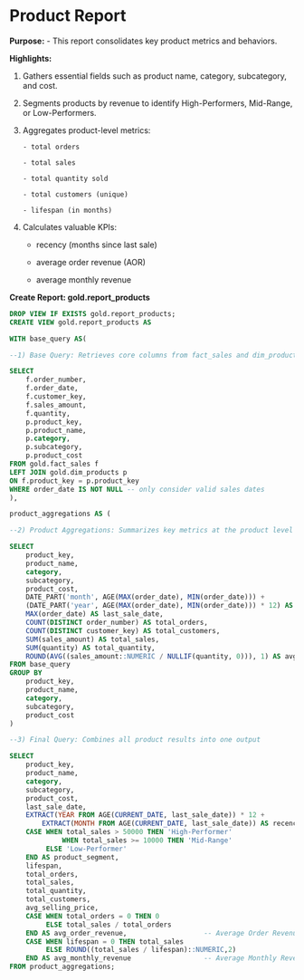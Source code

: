 # Product Report

**Purpose:**
    - This report consolidates key product metrics and behaviors.

**Highlights:**

1. Gathers essential fields such as product name, category, subcategory, and cost.

2. Segments products by revenue to identify High-Performers, Mid-Range, or Low-Performers.

3. Aggregates product-level metrics:

       - total orders
       
       - total sales
      
       - total quantity sold
       
       - total customers (unique)
       
       - lifespan (in months)

4. Calculates valuable KPIs:

   - recency (months since last sale)
       
    - average order revenue (AOR)
      
    - average monthly revenue

**Create Report: gold.report_products**
```sql
DROP VIEW IF EXISTS gold.report_products;
CREATE VIEW gold.report_products AS

WITH base_query AS(

--1) Base Query: Retrieves core columns from fact_sales and dim_products

SELECT
    f.order_number,
    f.order_date,
    f.customer_key,
    f.sales_amount,
    f.quantity,
    p.product_key,
    p.product_name,
    p.category,
    p.subcategory,
    p.product_cost
FROM gold.fact_sales f
LEFT JOIN gold.dim_products p
ON f.product_key = p.product_key
WHERE order_date IS NOT NULL -- only consider valid sales dates
),

product_aggregations AS (

--2) Product Aggregations: Summarizes key metrics at the product level

SELECT
    product_key,
    product_name,
    category,
    subcategory,
    product_cost,
    DATE_PART('month', AGE(MAX(order_date), MIN(order_date))) +
    (DATE_PART('year', AGE(MAX(order_date), MIN(order_date))) * 12) AS lifespan,
    MAX(order_date) AS last_sale_date,
    COUNT(DISTINCT order_number) AS total_orders,
    COUNT(DISTINCT customer_key) AS total_customers,
    SUM(sales_amount) AS total_sales,
    SUM(quantity) AS total_quantity,
    ROUND(AVG((sales_amount::NUMERIC / NULLIF(quantity, 0))), 1) AS avg_selling_price
FROM base_query
GROUP BY
    product_key,
    product_name,
    category,
    subcategory,
    product_cost
)

--3) Final Query: Combines all product results into one output

SELECT 
	product_key,
	product_name,
	category,
	subcategory,
	product_cost,
	last_sale_date,
	EXTRACT(YEAR FROM AGE(CURRENT_DATE, last_sale_date)) * 12 + 
        EXTRACT(MONTH FROM AGE(CURRENT_DATE, last_sale_date)) AS recency_in_months,
	CASE WHEN total_sales > 50000 THEN 'High-Performer'
             WHEN total_sales >= 10000 THEN 'Mid-Range'
	     ELSE 'Low-Performer'
	END AS product_segment,
	lifespan,
	total_orders,
	total_sales,
	total_quantity,
	total_customers,
	avg_selling_price,
	CASE WHEN total_orders = 0 THEN 0
	     ELSE total_sales / total_orders
	END AS avg_order_revenue,                   -- Average Order Revenue (AOR)
	CASE WHEN lifespan = 0 THEN total_sales
	     ELSE ROUND((total_sales / lifespan)::NUMERIC,2)
	END AS avg_monthly_revenue                  -- Average Monthly Revenue
FROM product_aggregations;
```
